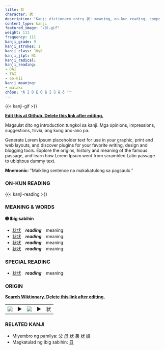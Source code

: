 ```yaml
---
title: 状
character: 状
description: "Kanji dictionary entry 状: meaning, on-kun reading, compounds, origin, related kanji"
content_type: kanji
featured_image: "/状.gif"
weight: 111
frequency: 111
kanji_grade: 9
kanji_strokes: 1
kanji_class: Jōyō
kanji_jlpt: N1
kanji_radical: 
kanji_reading: 
- DAI
- TAI
- oo-kii
kanji_meaning:
- malaki
chōon: "Ā Ī Ū Ē Ō ā ī ū ē ō ’"
---
```

[//]: # (Don't edit the line below. Kanji animated GIF code is automatically generated.)
{{< kanji-gif >}}

[//]: # (Edit below this line.)

**[Edit this at Github. Delete this link after editing.](https://github.com/tim0g/tim/tree/main/content/kanji/状/index.md)**

Magsulat dito ng introduction tungkol sa kanji. Mga opinions, impressions, suggestions, trivia, ang kung ano-ano pa.

Generate Lorem Ipsum placeholder text for use in your graphic, print and web layouts, and discover plugins for your favorite writing, design and blogging tools. Explore the origins, history and meaning of the famous passage, and learn how Lorem Ipsum went from scrambled Latin passage to ubiqitous dummy text.
 
**Mnemonic:** "Maikling sentence na makakatulong sa pagsaulo."

### ON-KUN READING

[//]: # (Don't edit the line below. ON-KUN READING code is automatically generated.)
{{< kanji-reading >}}

### MEANING & WORDS

#### ➊ **Ibig sabihin**
  - [状](../状)[状](../状)　***reading***　meaning
  - [状](../状)[状](../状)　***reading***　meaning
  - [状](../状)[状](../状)　***reading***　meaning
  - [状](../状)[状](../状)　***reading***　meaning

### SPECIAL READING
  - [状](../状)[状](../状)　***reading***　meaning

### ORIGIN

**[Search Wiktionary. Delete this link after editing.](https://wiktionary.org/wiki/状)**
<table class="kanji-table"><tr><td>
<img src="60px-状-bronze.svg.png">
</td><td>▶</td><td>
<img src="60px-状-oracle.svg.png">
</td><td>▶</td>
<td class="kanji-origin">状</td>
</tr></table>

### RELATED KANJI
- Miyembro ng pamilya: [父](../父) [母](../母) [状](../状) [弟](../弟) [状](../状) [娘](../娘)
- Magkatulad ng ibig sabihin: [日](../日)
